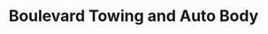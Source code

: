 ---
title: "Boulevard Towing and Auto Body"
url: /worcester/boulevard-towing-and-auto-body/
shop: Autowerkstatt
---